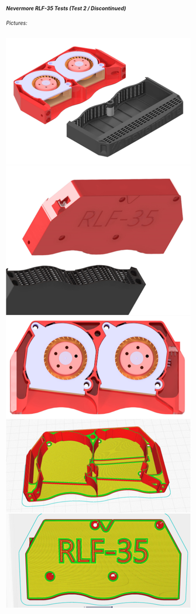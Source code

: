##### Nevermore RLF-35 Tests (Test 2 / Discontinued)

###### Pictures:
![](./1.jpg)
![](./2.jpg)
![](./3.jpg)
![](./4.jpg)
![](./5.jpg)
